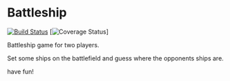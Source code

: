 # Battleship
[![Build Status](https://travis-ci.com/MatthReich/Battleship.svg?branch=matthreich-controller-patch)](https://travis-ci.com/MatthReich/Battleship)
[![Coverage Status](https://coveralls.io/repos/github/MatthReich/Battleship/badge.svg?branch=matthreich-controller-patch)]

Battleship game for two players.

Set some ships on the battlefield and guess where the opponents ships are.

have fun!
